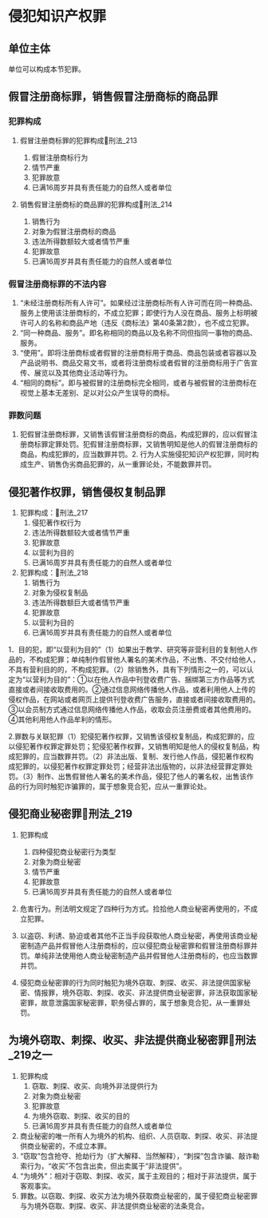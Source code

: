 # 侵犯知识产权罪


## 单位主体

单位可以构成本节犯罪。


## 假冒注册商标罪，销售假冒注册商标的商品罪

### 犯罪构成
1. 假冒注册商标罪的犯罪构成🚪刑法_213
    1. 假冒注册商标行为
    2. 情节严重
    3. 犯罪故意
    4. 已满16周岁并具有责任能力的自然人或者单位

1. 销售假冒注册商标的商品罪的犯罪构成🚪刑法_214
    1. 销售行为
    2. 对象为假冒注册商标的商品
    3. 违法所得数额较大或者情节严重
    4. 犯罪故意
    5. 已满16周岁并具有责任能力的自然人或者单位


### 假冒注册商标罪的不法内容

1. “未经注册商标所有人许可”。如果经过注册商标所有人许可而在同一种商品、服务上使用该注册商标的，不成立犯罪；即使行为人没在商品、服务上标明被许可人的名称和商品产地（违反《商标法》第40条第2款），也不成立犯罪。
2. “同一种商品、服务”。即名称相同的商品以及名称不同但指同一事物的商品、服务。
3. “使用”。即将注册商标或者假冒的注册商标用于商品、商品包装或者容器以及产品说明书、商品交易文书，或者将注册商标或者假冒的注册商标用于广告宣传、展览以及其他商业活动等行为。
4. “相同的商标”。即与被假冒的注册商标完全相同，或者与被假冒的注册商标在视觉上基本无差别、足以对公众产生误导的商标。



### 罪数问题
1. 犯假冒注册商标罪，又销售该假冒注册商标的商品，构成犯罪的，应以假冒注册商标罪定罪处罚。犯假冒注册商标罪，又销售明知是他人的假冒注册商标的商品，构成犯罪的，应当数罪并罚。2. 行为人实施侵犯知识产权犯罪，同时构成生产、销售伪劣商品犯罪的，从一重罪论处，不能数罪并罚。



## 侵犯著作权罪，销售侵权复制品罪


1. 犯罪构成：🚪刑法_217
    1. 侵犯著作权行为
    2. 违法所得数额较大或者情节严重
    3. 犯罪故意
    4. 以营利为目的
    5. 已满16周岁并具有责任能力的自然人或者单位
2. 犯罪构成：🚪刑法_218
    1. 销售行为
    2. 对象为侵权复制品
    3. 违法所得数额巨大或者情节严重
    4. 犯罪故意
    5. 以营利为目的
    6. 已满16周岁并具有责任能力的自然人或者单位


1．目的犯，即“以营利为目的”（1）如果出于教学、研究等非营利目的复制他人作品的，不构成犯罪；单纯制作假冒他人署名的美术作品，不出售、不交付给他人，不具有营利目的的，不构成犯罪。（2）除销售外，具有下列情形之一的，可以认定为“以营利为目的”：①以在他人作品中刊登收费广告、捆绑第三方作品等方式直接或者间接收取费用的。②通过信息网络传播他人作品，或者利用他人上传的侵权作品，在网站或者网页上提供刊登收费广告服务，直接或者间接收取费用的。③以会员制方式通过信息网络传播他人作品，收取会员注册费或者其他费用的。
④其他利用他人作品牟利的情形。


2.罪数与关联犯罪（1）犯侵犯著作权罪，又销售该侵权复制品，构成犯罪的，应以侵犯著作权罪定罪处罚；犯侵犯著作权罪，又销售明知是他人的侵权复制品，构成犯罪的，应当数罪并罚。（2）非法出版、复制、发行他人作品，侵犯著作权构成犯罪的，以侵犯著作权罪定罪处罚；经营非法出版物的，以非法经营罪定罪处罚。（3）制作、出售假冒他人署名的美术作品，侵犯了他人的署名权，出售该作品的行为同时触犯诈骗罪的，属于想象竞合犯，应从一重罪论处。


## 侵犯商业秘密罪🚪刑法_219

1. 犯罪构成
    1. 四种侵犯商业秘密行为类型
    2. 对象为商业秘密
    3. 情节严重
    4. 犯罪故意
    5. 已满16周岁并具有责任能力的自然人或者单位

1. 危害行为。刑法明文规定了四种行为方式。捡拾他人商业秘密再使用的，不成立犯罪。
2. 以盗窃、利诱、胁迫或者其他不正当手段获取他人商业秘密，再使用该商业秘密制造产品并假冒他人注册商标的，应以侵犯商业秘密罪和假冒注册商标罪并罚。单纯非法使用他人商业秘密制造产品并假冒他人注册商标的，也应当数罪并罚。
3. 侵犯商业秘密罪的行为同时触犯为境外窃取、刺探、收买、非法提供国家秘密、情报罪，境外窃取、刺探、收买、非法提供商业秘密罪，非法获取国家秘密罪，故意泄露国家秘密罪，职务侵占罪的，属于想象竞合犯，从一重罪处罚。



## 为境外窃取、刺探、收买、非法提供商业秘密罪🚪刑法_219之一

1. 犯罪构成
    1. 窃取、刺探、收买、向境外非法提供行为
    2. 对象为商业秘密
    3. 犯罪故意
    4. 为境外窃取、刺探、收买的目的
    5. 已满16周岁并具有责任能力的自然人或者单位
1. 商业秘密的唯一所有人为境外的机构、组织、人员窃取、刺探、收买、非法提供商业秘密的，不成立本罪。
1. “窃取”包含抢夺、抢劫行为（扩大解释、当然解释），“刺探”包含诈骗、敲诈勒索行为，“收买”不包含出卖，但出卖属于“非法提供”。
2. “为境外”：相对于窃取、刺探、收买，属于主观目的；相对于非法提供，属于客观事实。
3. 罪数。以窃取、刺探、收买方法为境外获取商业秘密的，属于侵犯商业秘密罪与为境外窃取、刺探、收买、非法提供商业秘密的法条竞合。





















































